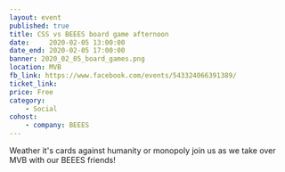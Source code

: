 ```yaml
---
layout: event
published: true
title: CSS vs BEEES board game afternoon
date:     2020-02-05 13:00:00
date_end: 2020-02-05 17:00:00
banner: 2020_02_05_board_games.png
location: MVB
fb_link: https://www.facebook.com/events/543324066391389/
ticket_link:
price: Free
category:
    - Social
cohost:
    - company: BEEES
---
```


Weather it's cards against humanity or monopoly join us as we take over MVB with our BEEES friends!
